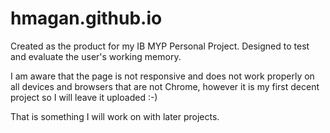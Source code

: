 # hmagan.github.io

Created as the product for my IB MYP Personal Project.
Designed to test and evaluate the user's working memory.

I am aware that the page is not responsive and does not work
properly on all devices and browsers that are not Chrome, 
however it is my first decent project so I will leave it uploaded :-)

That is something I will work on with later projects.
